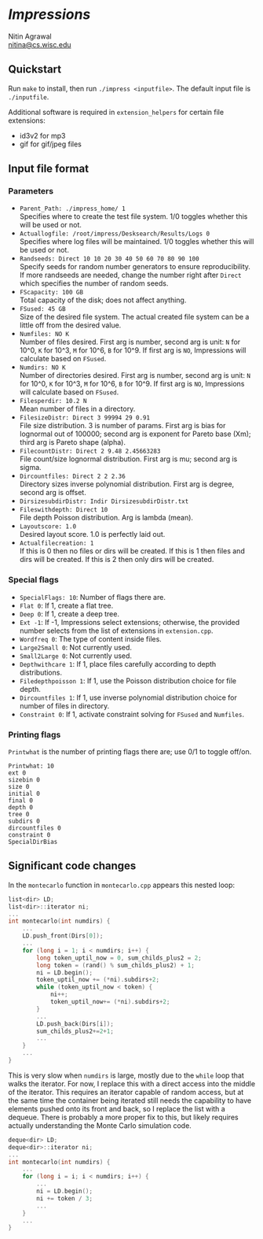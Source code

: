 # *Impressions*

Nitin Agrawal
<br/>
nitina@cs.wisc.edu

## Quickstart

Run `make` to install, then run `./impress <inputfile>`. The default input file is `./inputfile`.

Additional software is required in `extension_helpers` for certain file extensions:
* id3v2 for mp3
* gif for gif/jpeg files

## Input file format

### Parameters

* `Parent_Path: ./impress_home/ 1`
  <br/>
  Specifies where to create the test file system.
  1/0 toggles whether this will be used or not.
* `Actuallogfile: /root/impress/Desksearch/Results/Logs 0`
  <br/>
  Specifies where log files will be maintained.
  1/0 toggles whether this will be used or not.
* `Randseeds: Direct 10 10 20 30 40 50 60 70 80 90 100`
  <br/>
  Specify seeds for random number generators to ensure reproducibility.
  If more randseeds are needed, change the number right after `Direct`
  which specifies the number of random seeds.
* `FScapacity: 100 GB`
  <br/>
  Total capacity of the disk; does not affect anything.
* `FSused: 45 GB`
  <br/>
  Size of the desired file system. The actual created file system
  can be a little off from the desired value.
* `Numfiles: NO K`
  <br/>
  Number of files desired. First arg is number, second arg is unit:
  `N` for 10^0, `K` for 10^3, `M` for 10^6, `B` for 10^9.
  If first arg is `NO`, Impressions will calculate based on `FSused`.
* `Numdirs: NO K`
  <br/>
  Number of directories desired. First arg is number, second arg is unit:
  `N` for 10^0, `K` for 10^3, `M` for 10^6, `B` for 10^9.
  If first arg is `NO`, Impressions will calculate based on `FSused`.
* `Filesperdir: 10.2 N`
  <br/>
  Mean number of files in a directory.
* `FilesizeDistr: Direct 3 99994 29 0.91`
  <br/>
  File size distribution. 3 is number of params.
  First arg is bias for lognormal out of 100000;
  second arg is exponent for Pareto base (Xm);
  third arg is Pareto shape (alpha).
* `FilecountDistr: Direct 2 9.48 2.45663283`
  <br/>
  File count/size lognormal distribution.
  First arg is mu; second arg is sigma.
* `Dircountfiles: Direct 2 2 2.36`
  <br/>
  Directory sizes inverse polynomial distribution.
  First arg is degree, second arg is offset.
* `DirsizesubdirDistr: Indir DirsizesubdirDistr.txt`
* `Fileswithdepth: Direct 10`
  <br/>
  File depth Poisson distribution. Arg is lambda (mean).
* `Layoutscore: 1.0`
  <br/>
  Desired layout score. 1.0 is perfectly laid out.
* `Actualfilecreation: 1`
  <br/>
  If this is 0 then no files or dirs will be created.
  If this is 1 then files and dirs will be created.
  If this is 2 then only dirs will be created.

### Special flags

* `SpecialFlags: 10`: Number of flags there are.
* `Flat 0`: If 1, create a flat tree.
* `Deep 0`: If 1, create a deep tree.
* `Ext -1`: If -1, Impressions select extensions; otherwise, the provided number selects from the list of extensions in `extension.cpp`.
* `Wordfreq 0`: The type of content inside files.
* `Large2Small 0`: Not currently used.
* `Small2Large 0`: Not currently used.
* `Depthwithcare 1`: If 1, place files carefully according to depth distributions.
* `Filedepthpoisson 1`: If 1, use the Poisson distribution choice for file depth.
* `Dircountfiles 1`: If 1, use inverse polynomial distribution choice for number of files in directory.
* `Constraint 0`: If 1, activate constraint solving for `FSused` and `Numfiles`.

### Printing flags

`Printwhat` is the number of printing flags there are; use 0/1 to toggle off/on.

```
Printwhat: 10
ext 0
sizebin 0
size 0
initial 0
final 0
depth 0
tree 0
subdirs 0
dircountfiles 0
constraint 0
SpecialDirBias
```

## Significant code changes

In the `montecarlo` function in `montecarlo.cpp` appears this nested loop:

```cpp
list<dir> LD;
list<dir>::iterator ni;
...
int montecarlo(int numdirs) {
    ...
    LD.push_front(Dirs[0]);
    ...
    for (long i = 1; i < numdirs; i++) {
        long token_uptil_now = 0, sum_childs_plus2 = 2;
        long token = (rand() % sum_childs_plus2) + 1;
        ni = LD.begin();
        token_uptil_now += (*ni).subdirs+2;
        while (token_uptil_now < token) {
            ni++;
            token_uptil_now+= (*ni).subdirs+2;
        }
        ...
        LD.push_back(Dirs[i]);
        sum_childs_plus2+=2+1;
        ...
    }
    ...
}
```

This is very slow when `numdirs` is large, mostly due to the `while` loop that walks the iterator. For now, I replace this with a direct access into the middle of the iterator. This requires an iterator capable of random access, but at the same time the container being iterated still needs the capability to have elements pushed onto its front and back, so I replace the list with a dequeue. There is probably a more proper fix to this, but likely requires actually understanding the Monte Carlo simulation code.

```cpp
deque<dir> LD;
deque<dir>::iterator ni;
...
int montecarlo(int numdirs) {
    ...
    for (long i = i; i < numdirs; i++) {
        ...
        ni = LD.begin();
        ni += token / 3;
        ...
    }
    ...
}
```
